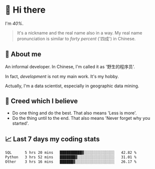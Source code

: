 # 👋 Hi there

I'm *40%*.

> It's a nickname and the real name also in a way.
> My real name pronunciation is similar to *forty percent* ('四成') in Chinese.

## :speech_balloon: About me

An informal developer. In Chinese, I'm called it as '野生的程序员'.

In fact, _development_ is not my main work. It's my hobby.

Actually, I'm a data scientist, especially in geographic data mining.

## :see_no_evil: Creed which I believe

- Do one thing and do the best. That also means 'Less is more'.
- Do the thing until to the end. That also means 'Never forget why you started'.

## :chart_with_upwards_trend: Last 7 days my coding stats

<!--START_SECTION:waka-->

```txt
SQL      5 hrs 20 mins   ██████████▓░░░░░░░░░░░░░░   42.82 %
Python   3 hrs 52 mins   ███████▓░░░░░░░░░░░░░░░░░   31.01 %
Other    3 hrs 16 mins   ██████▓░░░░░░░░░░░░░░░░░░   26.17 %
```

<!--END_SECTION:waka-->
